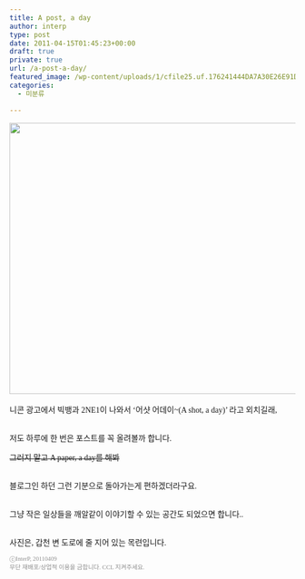 ```yaml
---
title: A post, a day
author: interp
type: post
date: 2011-04-15T01:45:23+00:00
draft: true
private: true
url: /a-post-a-day/
featured_image: /wp-content/uploads/1/cfile25.uf.176241444DA7A30E26E91D.jpg
categories:
  - 미분류

---
```

<p style="margin:0">
  <span style="font-size: 9pt; ">﻿</span><img src="http://interp.iwinv.net/wp-content/uploads/1/cfile25.uf.176241444DA7A30E26E91D.jpg" class="aligncenter" width="720" height="478" alt="" filename="205189_165981826792672_100001425673383_390937_8033095_n.jpg" filemime="image/jpeg" />
</p>

<span style="font-family: Gulim; ">니콘 광고에서 빅뱅과 2NE1이 나와서 &#8216;어샷 어데이~(A shot, a day)&#8217; 라고 외치길래, </span>
  
<span style="font-family: Gulim; "><br /> 저도 하루에 한 번은 포스트를 꼭 올려볼까 합니다.</span>
  
<s><span style="font-family: Gulim; ">그러지 말고 A paper, a day를 해봐</span></s>

<span style="font-family: Gulim; "><br /> 블로그인 하던 그런 기분으로 돌아가는게 편하겠더라구요.</span>
  
<span style="font-family: Gulim; "><br /> 그냥 작은 일상들을 깨알같이 이야기할 수 있는 공간도 되었으면 합니다..&nbsp;</span>

<span style="font-family: Gulim; "><br /> 사진은, 갑천 변 도로에 줄 지어 있는 목련입니다.</span>

<font class="Apple-style-span" color="#8E8E8E"><span style="font-size: 8pt; "><span style="font-family: Tahoma; ">ⓒInterP, 20110409</span></span><br /> <span style="font-size: 8pt; "><span style="font-family: Tahoma; ">무단 재배포/상업적 이용을 금합니다. CCL 지켜주세요.</span></span></font>